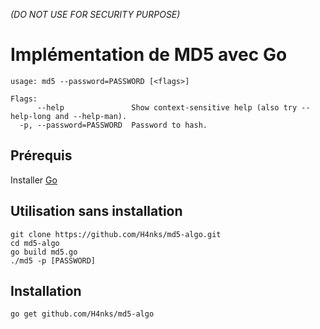*(DO NOT USE FOR SECURITY PURPOSE)*
# Implémentation de MD5 avec Go 

```
usage: md5 --password=PASSWORD [<flags>]

Flags:
      --help               Show context-sensitive help (also try --help-long and --help-man).
  -p, --password=PASSWORD  Password to hash.
```


## Prérequis

Installer [Go](https://golang.org/)


## Utilisation sans installation

```
git clone https://github.com/H4nks/md5-algo.git
cd md5-algo
go build md5.go
./md5 -p [PASSWORD]
```


## Installation

```
go get github.com/H4nks/md5-algo
```


